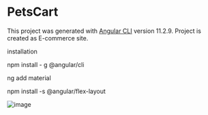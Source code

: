 # PetsCart

This project was generated with [Angular CLI](https://github.com/angular/angular-cli) version 11.2.9. 
Project is created as E-commerce site.

installation

npm install - g @angular/cli

ng  add material

npm install -s @angular/flex-layout


![image](https://user-images.githubusercontent.com/31878910/119815661-6b418900-bf09-11eb-91a4-b81c741913a7.png)

